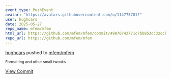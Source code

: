 ```yaml
---
event_type: PushEvent
avatar: "https://avatars.githubusercontent.com/u/114775781?"
user: hughcars
date: 2025-05-27
repo_name: mfem/mfem
html_url: https://github.com/mfem/mfem/commit/49870743771c7bb8b3cc32ccb1a7fdf180e7a4f1
repo_url: https://github.com/mfem/mfem
---
```


<a href='https://github.com/hughcars' target='_blank'>hughcars</a> pushed to <a href='https://github.com/mfem/mfem' target='_blank'>mfem/mfem</a>

<small>Formatting and other small tweaks</small>

<a href='https://github.com/mfem/mfem/commit/49870743771c7bb8b3cc32ccb1a7fdf180e7a4f1' target='_blank'>View Commit</a>